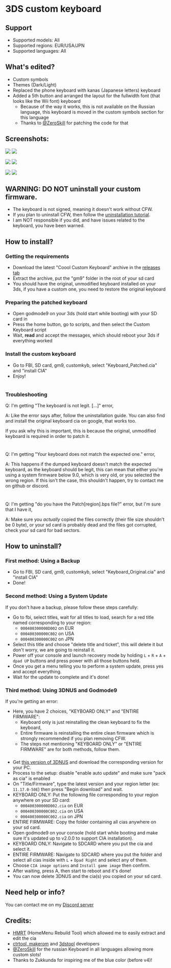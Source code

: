 # 3DS custom keyboard

## Support
- Supported models: All
- Supported regions: EUR/USA/JPN
- Supported languages: All

## What's edited?
* Custom symbols
* Themes (Dark/Light)
* Replaced the phone keyboard with kanas (Japanese letters) keyboard
* Added a 5th button and arranged the layout for the fullwidth font (that looks like the Wii font) keyboard
  * Because of the way it works, this is not available on the Russian language, this keyboard is moved in the custom symbols section for this language
  * Thanks to [@ZeroSkill](https://github.com/ZeroSkill1) for patching the code for that

## Screenshots:

![](./screenshots/qwerty-regular.bmp)
![](./screenshots/qwerty-fullwidth.bmp)

![](./screenshots/extended-text-symbols.bmp)
![](./screenshots/custom-symbols.bmp)

![](./screenshots/jpn-kana.bmp)
![](./screenshots/cell-kanas.bmp)

## WARNING: DO NOT uninstall your custom firmware.
* The keyboard is not signed, meaning it doesn't work without CFW.
* If you plan to uninstall CFW, then follow the [uninstallation tutorial](https://github.com/cooolgamer/3DS-custom-keyboard#how-to-uninstall).
* I am NOT responsible if you did, and have issues related to the keyboard, you have been warned.

## How to install?
### Getting the requirements
- Download the latest "Coool Custom Keyboard" archive in the [releases tab](https://github.com/cooolgamer/3DS-custom-keyboard/releases/)
- Extract the archive, put the "gm9" folder in the root of your sd card
- You should have the original, unmodified keyboard installed on your 3ds, if you have a custom one, you need to restore the original keyboard

### Preparing the patched keyboard
- Open godmode9 on your 3ds (hold start while booting) with your SD card in
- Press the home button, go to scripts, and then select the Custom Keyboard script
- Wait, **read** and accept the messages, which should reboot your 3ds if everything worked

### Install the custom keyboard
- Go to FBI, SD card, gm9, customkyb, select "Keyboard_Patched.cia" and "install CIA"
- Enjoy!

#

### Troubleshooting
Q: I'm getting "The keyboard is not legit. [...]" error,

A: Like the error says after, follow the uninstallation guide. You can also find and install the original keyboard cia on google, that works too.

If you ask why this is important, this is because the original, unmodified keyboard is required in order to patch it.

#
Q: I'm getting "Your keyboard does not match the expected one." error,

A: This happens if the dumped keyboard doesn't match the expected keyboard, as the keyboard should be legit, this can mean that either you're using a system firmware below 9.0, which is very old, or you selected the wrong region.
If this isn't the case, this shouldn't happen, try to contact me on github or discord.

#

Q: I'm getting "do you have the Patch[region].bps file?" error, but I'm sure that I have it,

A: Make sure you *actually* copied the files correctly (their file size shouldn't be 0 byte), or your sd card is probably dead and the files got corrupted, check your sd card for bad sectors.


## How to uninstall?
### First method: Using a Backup
- Go to FBI, SD card, gm9, customkyb, select "Keyboard_Original.cia" and "install CIA"
- Done!

### Second method: Using a System Update
If you don't have a backup, please follow these steps carefully:

- Go to fbi, select titles, wait for all titles to load, search for a red title named corresponding to your region:
  - ```000400300000D002``` on EUR
  - ```000400300000C802``` on USA
  - ```000400300000C002``` on JPN
- Select this title and choose "delete title and ticket", this will delete it but don't worry, we are going to reinstall it.
- Power off your console and launch recovery mode by holding ``L`` + ``R`` + ``A`` + ``dpad UP`` buttons and press power with all those buttons held.
- Once you get a menu telling you to perform a system update, press yes and accept everything.
- Wait for the update to complete and it's done!

### Third method: Using 3DNUS and Godmode9
If you're getting an error:

- Here, you have 2 choices, "KEYBOARD ONLY" and "ENTIRE FIRMWARE":
   - Keyboard only is just reinstalling the clean keyboard to fix the keyboard,
   - Entire firmware is reinstalling the entire clean firmware  which is strongly recommended if you plan removing CFW.
   - The steps not mentioning "KEYBOARD ONLY" or "ENTIRE FIRMWARE" are for both methods, follow them.

###
- Get [this version of 3DNUS](https://github.com/DrHacknik/3DNUS/releases/tag/3.3_stable) and download the corresponding version for your PC.
- Process to the setup: disable "enable auto update" and make sure "pack as cia" is enabled
- On "Title/Firmware", type the latest version and your region letter (ex: ```11.17.0-50E```) then press "Begin download" and wait.
- KEYBOARD ONLY: Put the following file corresponding to your region anywhere on your SD card:
  - ```000400300000D002.cia``` on EUR
  - ```000400300000C802.cia``` on USA
  - ```000400300000C002.cia``` on JPN
- ENTIRE FIRMWARE: Copy the folder containing all cias anywhere on your sd card.
- Open godmode9 on your console (hold start while booting and make sure it's updated up to v2.0.0 to support CIA installation).
- KEYBOARD ONLY: Navigate to SDCARD where you put the cia and select it.
- ENTIRE FIRMWARE: Navigate to SDCARD where you put the folder and select all cias inside with ``L`` + ``Dpad Right`` and select any of them.
- Choose ```CIA image options``` and ```Install game image``` then confirm.
- After waiting, press A, then start to reboot and it's done!
- You can now delete 3DNUS and the cia(s) you copied on your sd card.

## Need help or info?
You can contact me on my [Discord server](https://discord.gg/RxeZcgGRQB)

## Credits:
* [HMRT](https://github.com/schrmh/HMRT) (HomeMenu Rebuild Tool) which allowed me to easily extract and edit the cia
* [ctrtool, makerom](https://github.com/3DSGuy/Project_CTR/) and [3dstool](https://github.com/dnasdw/3dstool/) developers
* [@ZeroSkill](https://github.com/ZeroSkill1) for the russian Keyboard in all languages allowing more custom slots!
* Thanks to Zukkunda for inspiring me of the blue color (before v4)!
